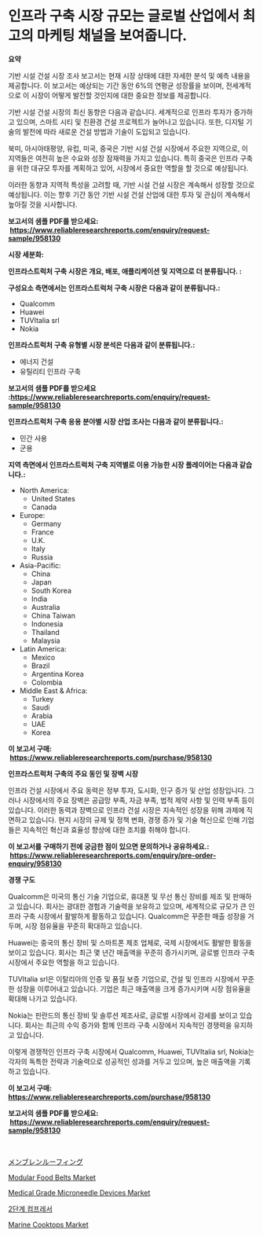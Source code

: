 <p><h1>인프라 구축 시장 규모는 글로벌 산업에서 최고의 마케팅 채널을 보여줍니다.</h1></p><p><strong>요약</strong></p>
<p><p>기반 시설 건설 시장 조사 보고서는 현재 시장 상태에 대한 자세한 분석 및 예측 내용을 제공합니다. 이 보고서는 예상되는 기간 동안 6%의 연평균 성장률을 보이며, 전세계적으로 이 시장이 어떻게 발전할 것인지에 대한 중요한 정보를 제공합니다.</p><p>기반 시설 건설 시장의 최신 동향은 다음과 같습니다. 세계적으로 인프라 투자가 증가하고 있으며, 스마트 시티 및 친환경 건설 프로젝트가 늘어나고 있습니다. 또한, 디지털 기술의 발전에 따라 새로운 건설 방법과 기술이 도입되고 있습니다.</p><p>북미, 아시아태평양, 유럽, 미국, 중국은 기반 시설 건설 시장에서 주요한 지역으로, 이 지역들은 여전히 높은 수요와 성장 잠재력을 가지고 있습니다. 특히 중국은 인프라 구축을 위한 대규모 투자를 계획하고 있어, 시장에서 중요한 역할을 할 것으로 예상됩니다.</p><p>이러한 동향과 지역적 특성을 고려할 때, 기반 시설 건설 시장은 계속해서 성장할 것으로 예상됩니다. 이는 향후 기간 동안 기반 시설 건설 산업에 대한 투자 및 관심이 계속해서 높아질 것을 시사합니다.</p></p>
<p><strong>보고서의 샘플 PDF를 받으세요: &nbsp;<a href="https://www.reliableresearchreports.com/enquiry/request-sample/958130">https://www.reliableresearchreports.com/enquiry/request-sample/958130</a></strong></p>
<p><strong>시장 세분화:</strong></p>
<p><strong> 인프라스트럭처 구축 시장은 개요, 배포, 애플리케이션 및 지역으로 더 분류됩니다. :</strong></p>
<p><strong>구성요소 측면에서는 인프라스트럭처 구축 시장은 다음과 같이 분류됩니다.:</strong></p>
<p><ul><li>Qualcomm</li><li>Huawei</li><li>TUVItalia srl</li><li>Nokia</li></ul></p>
<p><strong> 인프라스트럭처 구축 유형별 시장 분석은 다음과 같이 분류됩니다.:</strong></p>
<p><ul><li>에너지 건설</li><li>유틸리티 인프라 구축</li></ul></p>
<p><strong>보고서의 샘플 PDF를 받으세요 :<a href="https://www.reliableresearchreports.com/enquiry/request-sample/958130">https://www.reliableresearchreports.com/enquiry/request-sample/958130</a></strong></p>
<p><strong> 인프라스트럭처 구축 응용 분야별 시장 산업 조사는 다음과 같이 분류됩니다.:</strong></p>
<p><ul><li>민간 사용</li><li>군용</li></ul></p>
<p><strong>지역 측면에서 인프라스트럭처 구축 지역별로 이용 가능한 시장 플레이어는 다음과 같습니다.:</strong></p>
<p><ul>
    <li>
        North America:
        <ul>
            <li>United States</li>
            <li>Canada</li>
        </ul>
    </li>
    <li>
        Europe:
        <ul>
            <li>Germany</li>
            <li>France</li>
            <li>U.K.</li>
            <li>Italy</li>
            <li>Russia</li>
        </ul>
    </li>
    <li>
        Asia-Pacific:
        <ul>
            <li>China</li>
            <li>Japan</li>
            <li>South Korea</li>
            <li>India</li>
            <li>Australia</li>
            <li>China Taiwan</li>
            <li>Indonesia</li>
            <li>Thailand</li>
            <li>Malaysia</li>
        </ul>
    </li>
    <li>
        Latin America:
        <ul>
            <li>Mexico</li>
            <li>Brazil</li>
            <li>Argentina Korea</li>
            <li>Colombia</li>
        </ul>
    </li>
    <li>
        Middle East & Africa:
        <ul>
            <li>Turkey</li>
            <li>Saudi</li>
            <li>Arabia</li>
            <li>UAE</li>
            <li>Korea</li>
        </ul>
    </li>
    </ul></p>
<p><strong>이 보고서 구매: &nbsp;<a href="https://www.reliableresearchreports.com/purchase/958130">https://www.reliableresearchreports.com/purchase/958130</a></strong></p>
<p><strong>인프라스트럭처 구축의 주요 동인 및 장벽 시장</strong></p>
<p><p>인프라 건설 시장에서 주요 동력은 정부 투자, 도시화, 인구 증가 및 산업 성장입니다. 그러나 시장에서의 주요 장벽은 공급망 부족, 자금 부족, 법적 제약 사항 및 인력 부족 등이 있습니다. 이러한 동력과 장벽으로 인프라 건설 시장은 지속적인 성장을 위해 과제에 직면하고 있습니다. 현지 시장의 규제 및 정책 변화, 경쟁 증가 및 기술 혁신으로 인해 기업들은 지속적인 혁신과 효율성 향상에 대한 조치를 취해야 합니다.</p></p>
<p><strong>이 보고서를 구매하기 전에 궁금한 점이 있으면 문의하거나 공유하세요.: &nbsp;<a href="https://www.reliableresearchreports.com/enquiry/pre-order-enquiry/958130">https://www.reliableresearchreports.com/enquiry/pre-order-enquiry/958130</a></strong></p>
<p><strong>경쟁 구도</strong></p>
<p><p>Qualcomm은 미국의 통신 기술 기업으로, 휴대폰 및 무선 통신 장비를 제조 및 판매하고 있습니다. 회사는 광대한 경험과 기술력을 보유하고 있으며, 세계적으로 규모가 큰 인프라 구축 시장에서 활발하게 활동하고 있습니다. Qualcomm은 꾸준한 매출 성장을 거두며, 시장 점유율을 꾸준히 확대하고 있습니다. </p><p>Huawei는 중국의 통신 장비 및 스마트폰 제조 업체로, 국제 시장에서도 활발한 활동을 보이고 있습니다. 회사는 최근 몇 년간 매출액을 꾸준히 증가시키며, 글로벌 인프라 구축 시장에서 주요한 역할을 하고 있습니다. </p><p>TUVItalia srl은 이탈리아의 인증 및 품질 보증 기업으로, 건설 및 인프라 시장에서 꾸준한 성장을 이루어내고 있습니다. 기업은 최근 매출액을 크게 증가시키며 시장 점유율을 확대해 나가고 있습니다. </p><p>Nokia는 핀란드의 통신 장비 및 솔루션 제조사로, 글로벌 시장에서 강세를 보이고 있습니다. 회사는 최근의 수익 증가와 함께 인프라 구축 시장에서 지속적인 경쟁력을 유지하고 있습니다. </p><p>이렇게 경쟁적인 인프라 구축 시장에서 Qualcomm, Huawei, TUVItalia srl, Nokia는 각자의 독특한 전략과 기술력으로 성공적인 성과를 거두고 있으며, 높은 매출액을 기록하고 있습니다.</p></p>
<p><strong>이 보고서 구매: &nbsp; <a href="https://www.reliableresearchreports.com/purchase/958130">https://www.reliableresearchreports.com/purchase/958130</a></strong></p>
<p><strong>보고서의 샘플 PDF를 받으세요: &nbsp;<a href="https://www.reliableresearchreports.com/enquiry/request-sample/958130">https://www.reliableresearchreports.com/enquiry/request-sample/958130</a></strong><strong></strong></p>
<p>&nbsp;</p>
<p><p><a href="https://github.com/ppmazlotr77499/Market-Research-Report-List-1/blob/main/3625760190989.md">メンブレンルーフィング</a></p><p><a href="https://issuu.com/reportprime-2/docs/modular-food-belts-market-size-2030.pptx">Modular Food Belts Market</a></p><p><a href="https://fearless-okapi-6c8.notion.site/Medical-Grade-Microneedle-Devices-Market-Growth-Market-Trends-COVID-19-Impact-and-Forecasts-for-p-8330b3f6aa59484b9986530b8a8ef91d">Medical Grade Microneedle Devices Market</a></p><p><a href="https://github.com/idcefvhkdut6/Market-Research-Report-List-1/blob/main/7534645190834.md">2단계 컴프레서</a></p><p><a href="https://issuu.com/reportprime-2/docs/marine-cooktops-market-size-2030.pptx">Marine Cooktops Market</a></p></p>